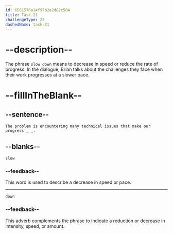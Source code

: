 ```yaml
---
id: 6581576a14f97b2a2d82c584
title: Task 21
challengeType: 22
dashedName: task-21
---
```


<!--
AUDIO REFERENCE:
Brian: The problem is encountering many technical issues that make our progress slow down.
-->

# --description--

The phrase `slow down` means to decrease in speed or reduce the rate of progress. In the dialogue, Brian talks about the challenges they face when their work progresses at a slower pace.

# --fillInTheBlank--

## --sentence--

`The problem is encountering many technical issues that make our progress _ _.`

## --blanks--

`slow`

### --feedback--

This word is used to describe a decrease in speed or pace.

---

`down`

### --feedback--

This adverb complements the phrase to indicate a reduction or decrease in intensity, speed, or amount.
